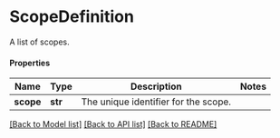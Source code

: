 # ScopeDefinition

A list of scopes.

#### Properties
Name | Type | Description | Notes
------------ | ------------- | ------------- | -------------
**scope** | **str** | The unique identifier for the scope. | 

[[Back to Model list]](../README.md#documentation-for-models) [[Back to API list]](../README.md#documentation-for-api-endpoints) [[Back to README]](../README.md)

